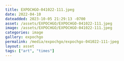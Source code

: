```yaml
---
title: EXPOCHGO-041022-111.jpeg
date: 2022-04-10
dateadded: 2023-10-05 21:29:13 -0700
asset: /assets/EXPOCHGO/EXPOCHGO-041022-111.jpeg
image: /assets/EXPOCHGO/EXPOCHGO-041022-111.jpeg
categories: image
gallery: expochgo
permalink: /media/expochgo/expochgo-041022-111-jpeg
layout: asset
tags: ["art", "times"]
--- 
```

